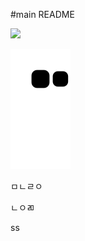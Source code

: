#main README

<img src='https://image-cdn.hypb.st/https%3A%2F%2Fkr.hypebeast.com%2Ffiles%2F2022%2F03%2Fpokemon-enskyshop-psyduck-teapot-release-01.jpg?q=75&w=800&cbr=1&fit=max'>

![snake svg](https://github.com/Seop0728/Seop0728/blob/output/github-contribution-grid-snake.svg)

ㅁㄴㄹㅇ

ㄴㅇㄻ










































ss












